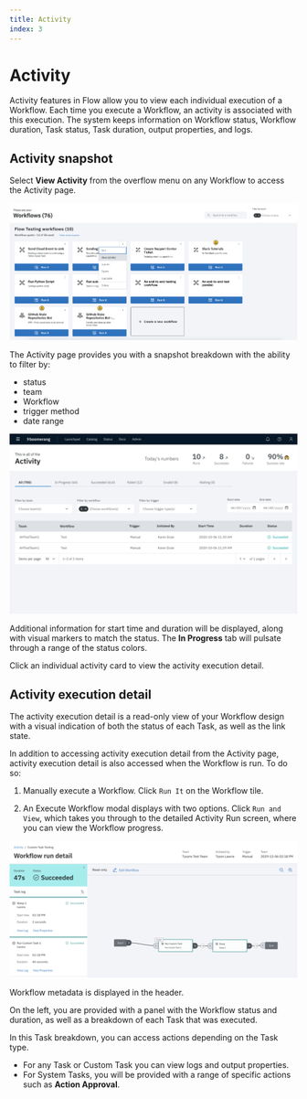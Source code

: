 ```yaml
---
title: Activity
index: 3
---
```


# Activity

Activity features in Flow allow you to view each individual execution of a Workflow. Each time you execute a Workflow, an activity is associated with this execution. The system keeps information on Workflow status, Workflow duration, Task status, Task duration, output properties, and logs.

## Activity snapshot

Select **View Activity** from the overflow menu on any Workflow to access the Activity page.

![Workflow dropdown](./assets/img/Workflow-tile-dropdown.png)

The Activity page provides you with a snapshot breakdown with the ability to filter by:

- status
- team
- Workflow
- trigger method
- date range

![View Activity](./assets/img/Workflow-view-activity.png)

Additional information for start time and duration will be displayed, along with visual markers to match the status. The **In Progress** tab will pulsate through a range of the status colors.

Click an individual activity card to view the activity execution detail.

## Activity execution detail

The activity execution detail is a read-only view of your Workflow design with a visual indication of both the status of each Task, as well as the link state.

In addition to accessing activity execution detail from the Activity page, activity execution detail is also accessed when the Workflow is run. To do so:

1. Manually execute a Workflow. Click `Run It` on the Workflow tile.

2. An Execute Workflow modal displays with two options. Click `Run and View`, which takes you through to the detailed Activity Run screen, where you can view the Workflow progress.

![Activity Overview](./assets/img/activity-run.png)

Workflow metadata is displayed in the header.

On the left, you are provided with a panel with the Workflow status and duration, as well as a breakdown of each Task that was executed.

In this Task breakdown, you can access actions depending on the Task type.

- For any Task or Custom Task you can view logs and output properties.
- For System Tasks, you will be provided with a range of specific actions such as **Action Approval**.
